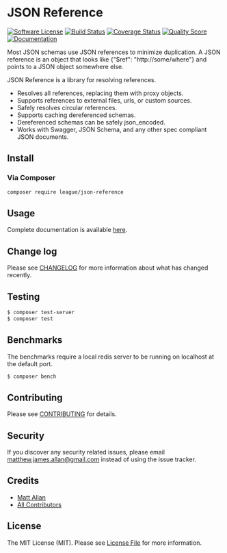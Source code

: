 # JSON Reference

[![Software License][ico-license]](LICENSE.md)
[![Build Status][ico-travis]][link-travis]
[![Coverage Status][ico-scrutinizer]][link-scrutinizer]
[![Quality Score][ico-code-quality]][link-code-quality]
[![Documentation][ico-docs]][link-docs]

Most JSON schemas use JSON references to minimize duplication. A JSON reference is an object that looks like {"$ref": "http://some/where"} and points to a JSON object somewhere else.

JSON Reference is a library for resolving references.

- Resolves all references, replacing them with proxy objects.
- Supports references to external files, urls, or custom sources.
- Safely resolves circular references.
- Supports caching dereferenced schemas.
- Dereferenced schemas can be safely json_encoded.
- Works with Swagger, JSON Schema, and any other spec compliant JSON documents.

## Install

### Via Composer

```bash
composer require league/json-reference
```

## Usage

Complete documentation is available [here](http://json-reference.thephpleague.com/).

## Change log

Please see [CHANGELOG](CHANGELOG.md) for more information about what has changed recently.

## Testing

``` bash
$ composer test-server
$ composer test
```

## Benchmarks

The benchmarks require a local redis server to be running on localhost at the default port.

```bash
$ composer bench
```

## Contributing

Please see [CONTRIBUTING](CONTRIBUTING.md) for details.

## Security

If you discover any security related issues, please email matthew.james.allan@gmail.com instead of using the issue tracker.

## Credits

- [Matt Allan][link-author]
- [All Contributors][link-contributors]

## License

The MIT License (MIT). Please see [License File](LICENSE.md) for more information.

[link-travis]: https://travis-ci.org/thephpleague/json-reference
[link-scrutinizer]: https://scrutinizer-ci.com/g/thephpleague/json-reference/code-structure
[link-code-quality]: https://scrutinizer-ci.com/g/thephpleague/json-reference
[link-docs]: http://json-reference.thephpleague.com/
[link-author]: https://github.com/thephpleague
[link-contributors]: ../../contributors

[ico-license]: https://img.shields.io/badge/license-MIT-brightgreen.svg?style=flat-square
[ico-travis]: https://img.shields.io/travis/thephpleague/json-reference/master.svg?style=flat-square
[ico-scrutinizer]: https://img.shields.io/scrutinizer/coverage/g/thephpleague/json-reference.svg?style=flat-square
[ico-code-quality]: https://img.shields.io/scrutinizer/g/thephpleague/json-reference.svg?style=flat-square
[ico-docs]: https://img.shields.io/badge/Docs-Latest-brightgreen.svg?style=flat-square
